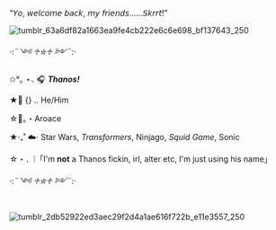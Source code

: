 “𝘠𝘰, 𝘸𝘦𝘭𝘤𝘰𝘮𝘦 𝘣𝘢𝘤𝘬, 𝘮𝘺 𝘧𝘳𝘪𝘦𝘯𝘥𝘴……𝘚𝘬𝘳𝘳𝘵!”


![tumblr_63a6df82a1663ea9fe4cb222e6c6e698_bf137643_250](https://github.com/user-attachments/assets/373dd19a-0a9f-4296-bd03-6f2f1dbe1c5a) 

·:*¨༺ ♱✮♱ ༻¨*:·

✩°｡ ⋆⸜ 🎧 ***Thanos‎!***

★📎 {} .. He/Him‎ ‎ 

☆💬。・Aroace

★‧₊˚ ☁️⋅ Star Wars, *Transformers*, Ninjago, *Squid Game*, Sonic

☆・．❕「I'm **not** a Thanos fickin, irl, alter etc, I'm just using his name」

·:*¨༺ ♱✮♱ ༻¨*:·


‎ ‎ ‎ ‎ ‎ ‎ ‎ ‎ ‎ ‎ ‎ ‎ ‎ ‎ ‎ ‎ ‎ ‎ ‎ ‎ ‎ ‎ ‎ ‎ ‎ ‎ ‎ ‎ ‎ ‎ ‎ ‎ ‎ ‎ ‎ ‎ ‎ ‎ ‎ ‎ ‎ ‎ ‎ ‎ ‎ ‎ ‎ ‎ ‎ ‎ ‎ ‎ ‎ ‎ ‎‎ ‎ ‎ ‎ ‎ ‎  ‎  ‎  ‎  ‎  ‎  ‎  ‎  ‎  ‎  ‎    ![tumblr_2db52922ed3aec29f2d4a1ae616f722b_e11e3557_250](https://github.com/user-attachments/assets/68a69f12-92f2-498c-a735-2a69618ae950)


